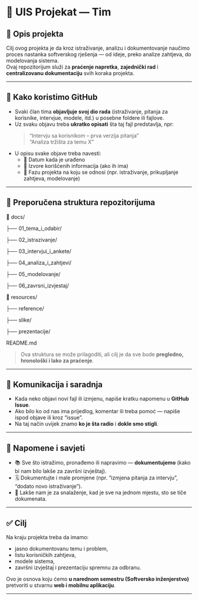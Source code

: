 # 📘 UIS Projekat — Tim

## 🎯 Opis projekta
Cilj ovog projekta je da kroz istraživanje, analizu i dokumentovanje naučimo proces nastanka softverskog rješenja — od ideje, preko analize zahtjeva, do modelovanja sistema.  
Ovaj repozitorijum služi za **praćenje napretka**, **zajednički rad** i **centralizovanu dokumentaciju** svih koraka projekta.

---

## 🧩 Kako koristimo GitHub
- Svaki član tima **objavljuje svoj dio rada** (istraživanje, pitanja za korisnike, intervjue, modele, itd.) u posebne foldere ili fajlove.  
- Uz svaku objavu treba **ukratko opisati** šta taj fajl predstavlja, npr:  
  > “Intervju sa korisnikom – prva verzija pitanja”  
  > “Analiza tržišta za temu X”  
- U opisu svake objave treba navesti:
  - 📅 Datum kada je urađeno  
  - 🔗 Izvore korišćenih informacija (ako ih ima)  
  - 🧠 Fazu projekta na koju se odnosi (npr. istraživanje, prikupljanje zahtjeva, modelovanje)

---

## 📄 Preporučena struktura repozitorijuma

📂 docs/

├── 01_tema_i_odabir/

├── 02_istrazivanje/

├── 03_intervjui_i_ankete/

├── 04_analiza_i_zahtjevi/

├── 05_modelovanje/

├── 06_zavrsni_izvjestaj/

📂 resources/

├── reference/

├── slike/

├── prezentacije/

README.md

> Ova struktura se može prilagoditi, ali cilj je da sve bude **pregledno, hronološki i lako za praćenje**.

---

## 💬 Komunikacija i saradnja
- Kada neko objavi novi fajl ili izmjenu, napiše kratku napomenu u **GitHub Issue**.  
- Ako bilo ko od nas ima prijedlog, komentar ili treba pomoć — napiše ispod objave ili kroz “issue”.  
- Na taj način uvijek znamo **ko je šta radio** i **dokle smo stigli**.  

---

## 🧠 Napomene i savjeti
- 📚 Sve što istražimo, pronađemo ili napravimo — **dokumentujemo** (kako bi nam bilo lakše za završni izvještaj).  
- 🗓️ Dokumentujte i male promjene (npr. “izmjena pitanja za intervju”, “dodato novo istraživanje”).  
- 👥 Lakše nam je za snalaženje, kad je sve na jednom mjestu, sto se tiče dokumenata.

---

## ✅ Cilj
Na kraju projekta treba da imamo:
- jasno dokumentovanu temu i problem,
- listu korisničkih zahtjeva,
- modele sistema,
- završni izvještaj i prezentaciju spremnu za odbranu.  

Ovo je osnova koju ćemo **u narednom semestru (Softversko inženjerstvo)** pretvoriti u stvarnu **web i mobilnu aplikaciju**.

---
